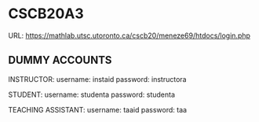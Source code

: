 # CSCB20A3
URL: https://mathlab.utsc.utoronto.ca/cscb20/meneze69/htdocs/login.php

DUMMY ACCOUNTS
--------------
INSTRUCTOR: username: instaid
	    password: instructora

STUDENT:    username: studenta
	    password: studenta

TEACHING ASSISTANT: username: taaid
		    password: taa



